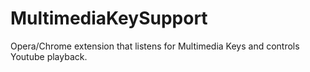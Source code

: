 # MultimediaKeySupport
Opera/Chrome extension that listens for Multimedia Keys and controls Youtube playback.
